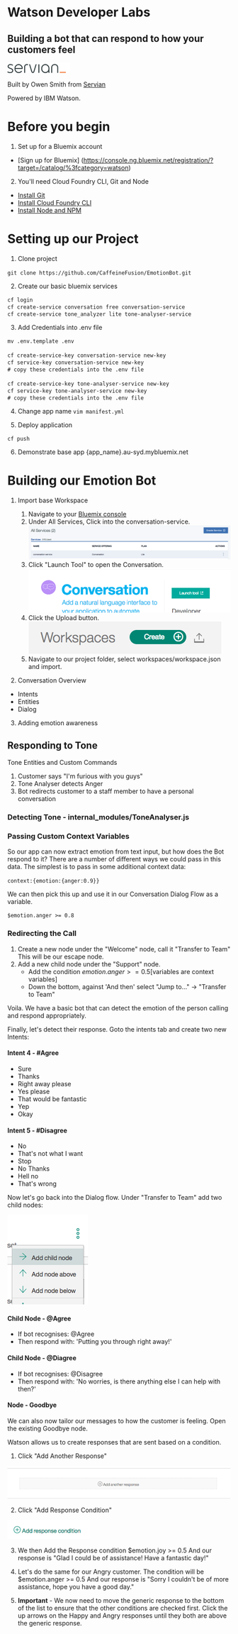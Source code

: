 # Watson Developer Labs
## Building a bot that can respond to how your customers feel

![Servian Logo](/screenshots/servian_logo.png)

Built by Owen Smith from [Servian](servian.ai)

Powered by IBM Watson.


# Before you begin
1. Set up for a Bluemix account
- [Sign up for Bluemix] (https://console.ng.bluemix.net/registration/?target=/catalog/%3fcategory=watson)

2. You'll need Cloud Foundry CLI, Git and Node
- [Install Git](https://git-scm.com/book/en/v1/Getting-Started-Installing-Git)
- [Install Cloud Foundry CLI](https://github.com/cloudfoundry/cli#downloads)
- [Install Node and NPM](https://nodejs.org/#download)

# Setting up our Project
1. Clone project

`git clone https://github.com/CaffeineFusion/EmotionBot.git`

2. Create our basic bluemix services
```
cf login
cf create-service conversation free conversation-service
cf create-service tone_analyzer lite tone-analyser-service
```

3. Add Credentials into .env file
```
mv .env.template .env

cf create-service-key conversation-service new-key
cf service-key conversation-service new-key
# copy these credentials into the .env file

cf create-service-key tone-analyser-service new-key
cf service-key tone-analyser-service new-key
# copy these credentials into the .env file
```

4. Change app name
`vim manifest.yml`

5. Deploy application
```
cf push
```

6. Demonstrate base app {app_name}.au-syd.mybluemix.net


# Building our Emotion Bot
1. Import base Workspace
      1. Navigate to your [Bluemix console](https://console.au-syd.bluemix.net/dashboard/services)
      2. Under All Services, Click into the conversation-service.
      ![Conversation-Service](/screenshots/Conversation-Service.png)
      3. Click "Launch Tool" to open the Conversation.
      ![Launch-Tool](/screenshots/Launch-Tool.png)
      4. Click the Upload button.
      ![Upload-Workspace](/screenshots/Upload-Workspace.png)
      5. Navigate to our project folder, select workspaces/workspace.json and import.

2. Conversation Overview
- Intents
- Entities
- Dialog

3. Adding emotion awareness
## Responding to Tone
Tone Entities and Custom Commands
1. Customer says "I'm furious with you guys"
2. Tone Analyser detects Anger
3. Bot redirects customer to a staff member to have a personal conversation

### Detecting Tone - internal_modules/ToneAnalyser.js

### Passing Custom Context Variables
So our app can now extract emotion from text input, but how does the Bot respond to it? There are a number of different ways we could pass in this data. The simplest is to pass in some additional context data:

`context:{emotion:{anger:0.9}}`

We can then pick this up and use it in our Conversation Dialog Flow as a variable.

```
$emotion.anger >= 0.8
```

### Redirecting the Call
1. Create a new node under the "Welcome" node, call it "Transfer to Team"
This will be our escape node.
2. Add a new child node under the "Support" node.
    - Add the condition $emotion.anger >= 0.5 [$variables are context variables]
    - Down the bottom, against 'And then' select "Jump to..." -> "Transfer to Team"

Voila. We have a basic bot that can detect the emotion of the person calling and respond appropriately.

Finally, let's detect their response.
Goto the intents tab and create two new Intents:

#### Intent 4 - #Agree
- Sure
- Thanks
- Right away please
- Yes please
- That would be fantastic
- Yep
- Okay

#### Intent 5 - #Disagree
- No
- That's not what I want
- Stop
- No Thanks
- Hell no
- That's wrong


Now let's go back into the Dialog flow. Under "Transfer to Team" add two child nodes:

![Add Child Node](/screenshots/Add-Child-Node.png)

#### Child Node - \@Agree
- If bot recognises: \@Agree
- Then respond with: 'Putting you through right away!'

#### Child Node - \@Diagree
- If bot recognises: \@Disagree
- Then respond with: 'No worries, is there anything else I can help with then?'


#### Node - Goodbye
We can also now tailor our messages to how the customer is feeling. Open the existing Goodbye node.

Watson allows us to create responses that are sent based on a condition.
1. Click "Add Another Response"

![Add Response](/screenshots/Add-Another-Response.png)

2. Click "Add Response Condition"

![Add Response Condition](/screenshots/Response-Condition.png)

3. We then Add the Response condition $emotion.joy >= 0.5
And our response is "Glad I could be of assistance! Have a fantastic day!"

4. Let's do the same for our Angry customer.
The condition will be $emotion.anger >= 0.5
And our response is "Sorry I couldn't be of more assistance, hope you have a good day."

5. **Important** - We now need to move the generic response to the bottom of the list to ensure that the other conditions are checked first. Click the up arrows on the Happy and Angry responses until they both are above the generic response.
